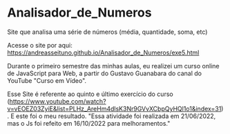# Analisador_de_Numeros
 Site que analisa uma série de números (média, quantidade, soma, etc)

Acesse o site por aqui: https://andreasseituno.github.io/Analisador_de_Numeros/exe5.html

Durante o primeiro semestre das minhas aulas, eu realizei um curso online de JavaScript para Web, a partir do Gustavo Guanabara do canal do YouTube "Curso em Vídeo".

Esse Site é referente ao quinto e último exercício do curso (https://www.youtube.com/watch?v=vEOEZ03ZyiE&list=PLHz_AreHm4dlsK3Nr9GVvXCbpQyHQl1o1&index=31). E este foi o meu resultado. "Essa atividade foi realizada em 21/06/2022, mas o Js foi refeito em 16/10/2022 para melhoramentos."
